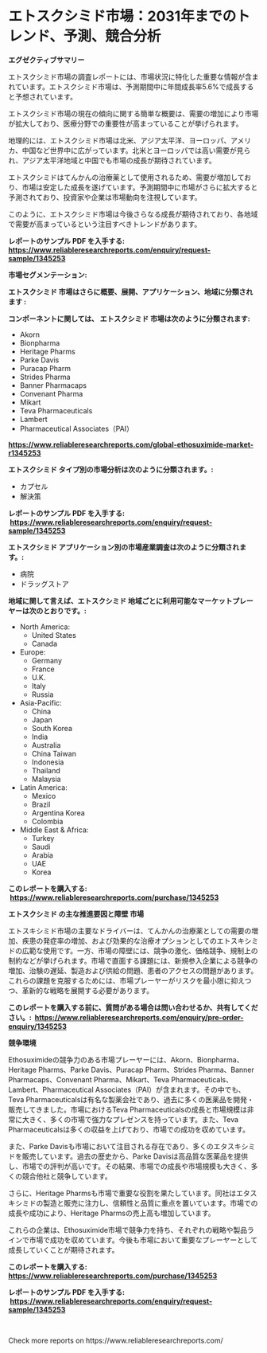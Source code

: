 <p><h1>エトスクシミド市場：2031年までのトレンド、予測、競合分析</h1></p><p><strong>エグゼクティブサマリー</strong></p>
<p><p>エトスクシミド市場の調査レポートには、市場状況に特化した重要な情報が含まれています。エトスクシミド市場は、予測期間中に年間成長率5.6%で成長すると予想されています。</p><p>エトスクシミド市場の現在の傾向に関する簡単な概要は、需要の増加により市場が拡大しており、医療分野での重要性が高まっていることが挙げられます。</p><p>地理的には、エトスクシミド市場は北米、アジア太平洋、ヨーロッパ、アメリカ、中国など世界中に広がっています。北米とヨーロッパでは高い需要が見られ、アジア太平洋地域と中国でも市場の成長が期待されています。</p><p>エトスクシミドはてんかんの治療薬として使用されるため、需要が増加しており、市場は安定した成長を遂げています。予測期間中に市場がさらに拡大すると予測されており、投資家や企業は市場動向を注視しています。</p><p>このように、エトスクシミド市場は今後さらなる成長が期待されており、各地域で需要が高まっているという注目すべきトレンドがあります。</p></p>
<p><strong>レポートのサンプル PDF を入手する: <a href="https://www.reliableresearchreports.com/enquiry/request-sample/1345253">https://www.reliableresearchreports.com/enquiry/request-sample/1345253</a></strong></p>
<p><strong>市場セグメンテーション:</strong></p>
<p><strong> エトスクシミド 市場はさらに概要、展開、アプリケーション、地域に分類されます :</strong></p>
<p><strong>コンポーネントに関しては、 エトスクシミド 市場は次のように分類されます: &nbsp;</strong></p>
<p><ul><li>Akorn</li><li>Bionpharma</li><li>Heritage Pharms</li><li>Parke Davis</li><li>Puracap Pharm</li><li>Strides Pharma</li><li>Banner Pharmacaps</li><li>Convenant Pharma</li><li>Mikart</li><li>Teva Pharmaceuticals</li><li>Lambert</li><li>Pharmaceutical Associates（PAI）</li></ul></p>
<p><strong><a href="https://www.reliableresearchreports.com/global-ethosuximide-market-r1345253">https://www.reliableresearchreports.com/global-ethosuximide-market-r1345253</a></strong></p>
<p><strong> エトスクシミド タイプ別の市場分析は次のように分類されます。:</strong></p>
<p><ul><li>カプセル</li><li>解決策</li></ul></p>
<p><strong>レポートのサンプル PDF を入手する: &nbsp;<a href="https://www.reliableresearchreports.com/enquiry/request-sample/1345253">https://www.reliableresearchreports.com/enquiry/request-sample/1345253</a></strong></p>
<p><strong> エトスクシミド アプリケーション別の市場産業調査は次のように分類されます。:</strong></p>
<p><ul><li>病院</li><li>ドラッグストア</li></ul></p>
<p><strong>地域に関して言えば、エトスクシミド 地域ごとに利用可能なマーケットプレーヤーは次のとおりです。:</strong></p>
<p><ul>
    <li>
        North America:
        <ul>
            <li>United States</li>
            <li>Canada</li>
        </ul>
    </li>
    <li>
        Europe:
        <ul>
            <li>Germany</li>
            <li>France</li>
            <li>U.K.</li>
            <li>Italy</li>
            <li>Russia</li>
        </ul>
    </li>
    <li>
        Asia-Pacific:
        <ul>
            <li>China</li>
            <li>Japan</li>
            <li>South Korea</li>
            <li>India</li>
            <li>Australia</li>
            <li>China Taiwan</li>
            <li>Indonesia</li>
            <li>Thailand</li>
            <li>Malaysia</li>
        </ul>
    </li>
    <li>
        Latin America:
        <ul>
            <li>Mexico</li>
            <li>Brazil</li>
            <li>Argentina Korea</li>
            <li>Colombia</li>
        </ul>
    </li>
    <li>
        Middle East & Africa:
        <ul>
            <li>Turkey</li>
            <li>Saudi</li>
            <li>Arabia</li>
            <li>UAE</li>
            <li>Korea</li>
        </ul>
    </li>
    </ul></p>
<p><strong>このレポートを購入する: &nbsp;<a href="https://www.reliableresearchreports.com/purchase/1345253">https://www.reliableresearchreports.com/purchase/1345253</a></strong></p>
<p><strong>エトスクシミド の主な推進要因と障壁 市場</strong></p>
<p><p>エトスキシミド市場の主要なドライバーは、てんかんの治療薬としての需要の増加、疾患の発症率の増加、および効果的な治療オプションとしてのエトスキシミドの広範な使用です。一方、市場の障壁には、競争の激化、価格競争、規制上の制約などが挙げられます。市場で直面する課題には、新規参入企業による競争の増加、治験の遅延、製造および供給の問題、患者のアクセスの問題があります。これらの課題を克服するためには、市場プレーヤーがリスクを最小限に抑えつつ、革新的な戦略を展開する必要があります。</p></p>
<p><strong>このレポートを購入する前に、質問がある場合は問い合わせるか、共有してください。:&nbsp; <a href="https://www.reliableresearchreports.com/enquiry/pre-order-enquiry/1345253">https://www.reliableresearchreports.com/enquiry/pre-order-enquiry/1345253</a></strong></p>
<p><strong>競争環境</strong></p>
<p><p>Ethosuximideの競争力のある市場プレーヤーには、Akorn、Bionpharma、Heritage Pharms、Parke Davis、Puracap Pharm、Strides Pharma、Banner Pharmacaps、Convenant Pharma、Mikart、Teva Pharmaceuticals、Lambert、Pharmaceutical Associates（PAI）が含まれます。その中でも、Teva Pharmaceuticalsは有名な製薬会社であり、過去に多くの医薬品を開発・販売してきました。市場におけるTeva Pharmaceuticalsの成長と市場規模は非常に大きく、多くの市場で強力なプレゼンスを持っています。また、Teva Pharmaceuticalsは多くの収益を上げており、市場での成功を収めています。</p><p>また、Parke Davisも市場において注目される存在であり、多くのエタスキシミドを販売しています。過去の歴史から、Parke Davisは高品質な医薬品を提供し、市場での評判が高いです。その結果、市場での成長や市場規模も大きく、多くの競合他社と競争しています。</p><p>さらに、Heritage Pharmsも市場で重要な役割を果たしています。同社はエタスキシミドの製造と販売に注力し、信頼性と品質に重点を置いています。市場での成長や成功により、Heritage Pharmsの売上高も増加しています。</p><p>これらの企業は、Ethosuximide市場で競争力を持ち、それぞれの戦略や製品ラインで市場で成功を収めています。今後も市場において重要なプレーヤーとして成長していくことが期待されます。</p></p>
<p><strong>このレポートを購入する: &nbsp; <a href="https://www.reliableresearchreports.com/purchase/1345253">https://www.reliableresearchreports.com/purchase/1345253</a></strong></p>
<p><strong>レポートのサンプル PDF を入手する: &nbsp;<a href="https://www.reliableresearchreports.com/enquiry/request-sample/1345253">https://www.reliableresearchreports.com/enquiry/request-sample/1345253</a></strong><strong></strong></p>
<p>&nbsp;</p>
<p>Check more reports on https://www.reliableresearchreports.com/</p>
